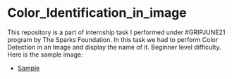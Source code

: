# Color_Identification_in_image
This repository is a part of internship task I performed under #GRIPJUNE21 program by The Sparks Foundation. In this task we had to perform Color Detection in an Image  and display the name of it. Beginner level difficulty.
Here is the sample image:
- [Sample](https://github.com/AK-Subodh/ColorIdentification/blob/main/run_img.PNG)
